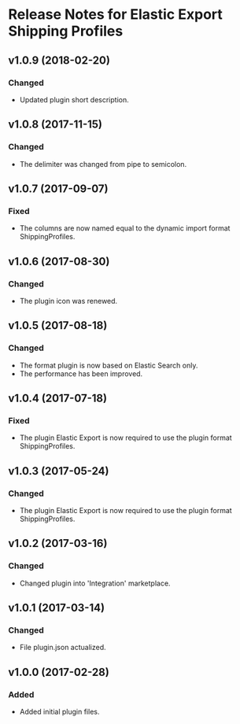 # Release Notes for Elastic Export Shipping Profiles

## v1.0.9 (2018-02-20)

### Changed
- Updated plugin short description.

## v1.0.8 (2017-11-15)

### Changed
- The delimiter was changed from pipe to semicolon.

## v1.0.7 (2017-09-07)

### Fixed
- The columns are now named equal to the dynamic import format ShippingProfiles.

## v1.0.6 (2017-08-30)

### Changed
- The plugin icon was renewed.

## v1.0.5 (2017-08-18)

### Changed 
- The format plugin is now based on Elastic Search only.
- The performance has been improved.

## v1.0.4 (2017-07-18)

### Fixed
- The plugin Elastic Export is now required to use the plugin format ShippingProfiles.

## v1.0.3 (2017-05-24)

### Changed
- The plugin Elastic Export is now required to use the plugin format ShippingProfiles.

## v1.0.2 (2017-03-16)

### Changed
- Changed plugin into 'Integration' marketplace.

## v1.0.1 (2017-03-14)

### Changed
- File plugin.json actualized.

## v1.0.0 (2017-02-28)
 
### Added
- Added initial plugin files.
